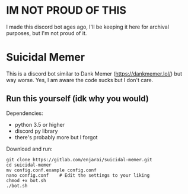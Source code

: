 # IM NOT PROUD OF THIS

I made this discord bot ages ago, I'll be keeping it here for archival purposes, but I'm not proud of it.

# Suicidal Memer

This is a discord bot similar to Dank Memer (https://dankmemer.lol/) but way worse.
Yes, I am aware the code sucks but I don't care.

## Run this yourself (idk why you would)

Dependencies:
* python 3.5 or higher
* discord py library
* there's probably more but I forgot

Download and run:
```
git clone https://gitlab.com/enjarai/suicidal-memer.git
cd suicidal-memer
mv config.conf.example config.conf
nano config.conf    # Edit the settings to your liking
chmod +x bot.sh
./bot.sh
```
